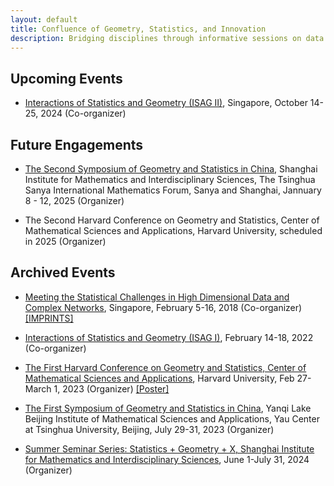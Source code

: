 ```yaml
---
layout: default
title: Confluence of Geometry, Statistics, and Innovation 
description: Bridging disciplines through informative sessions on data science, geometry, and statistics.
---
```


## Upcoming Events   
 - [Interactions of Statistics and Geometry (ISAG II)](https://ims.nus.edu.sg/events/isagii/), Singapore, October 14-25, 2024 (Co-organizer)

## Future Engagements
 - [The Second Symposium of Geometry and Statistics in China](./iccm-satellite-24), Shanghai Institute for Mathematics and Interdisciplinary Sciences, The Tsinghua Sanya International Mathematics Forum, Sanya and Shanghai, Jannuary 8 - 12, 2025 (Organizer)

 - The Second Harvard Conference on Geometry and Statistics, Center of Mathematical Sciences and Applications, Harvard University, scheduled in 2025 (Organizer)

## Archived Events
 - [Meeting the Statistical Challenges in High Dimensional Data and Complex Networks](https://imsarchives.nus.edu.sg/oldwww2/events/2018/wstat/index.html), Singapore, February 5-16, 2018 (Co-organizer) [[IMPRINTS]](https://ims.nus.edu.sg/wp-content/uploads/2020/06/imprints-31-2018.pdf)

 - [Interactions of Statistics and Geometry (ISAG I)](https://ims.nus.edu.sg/events/interactions-of-statistics-and-geometry-isag/), February 14-18, 2022 (Co-organizer)

 - [The First Harvard Conference on Geometry and Statistics, Center of Mathematical Sciences and Applications](https://cmsa.fas.harvard.edu/event/geometry-and-statistics/), Harvard University, Feb 27-March 1, 2023 (Organizer) [[Poster]](https://zhigang-yao.github.io/Poster_GeometryStatistics.pdf)


 - [The First Symposium of Geometry and Statistics in China](./bimsa-satellite-23), Yanqi Lake Beijing Institute of Mathematical Sciences and Applications, Yau Center at Tsinghua University, Beijing, July 29-31, 2023 (Organizer)


 - [Summer Seminar Series: Statistics + Geometry + X, Shanghai Institute for Mathematics and Interdisciplinary Sciences](https://zhigang-yao.github.io/SIMIS_Jun-Jul_2024.pdf), June 1-July 31, 2024 (Organizer)
